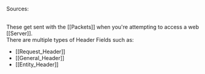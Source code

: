 Sources:

\
These get sent with the [[Packets]] when you're attempting to access a web [[Server]].
\
There are multiple types of Header Fields such as:
- [[Request_Header]]
- [[General_Header]]
- [[Entity_Header]]

